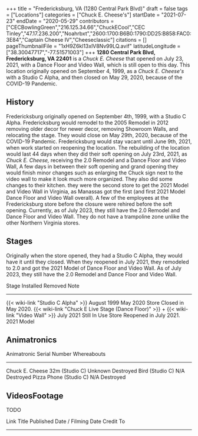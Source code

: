 +++
title = "Fredericksburg, VA (1280 Central Park Blvd)"
draft = false
tags = ["Locations"]
categories = ["Chuck E. Cheese's"]
startDate = "2021-07-23"
endDate = "2020-05-29"
contributors = ["CECBowlingGreen","216.125.34.66","ChuckECool","CEC Tinley","47.17.236.200","Noahrbxt","2600:1700:B6B0:1790:DD25:B858:FAC0:3E84","Captain Cheese IV","Cheeseclassic"]
citations = []
pageThumbnailFile = "1xH9Z6kl13xlV8Nv99LQ.avif"
latitudeLongitude = ["38.30047717","-77.51571003"]
+++
**1280 Central Park Blvd, Fredericksburg, VA 22401** is a *Chuck E. Cheese* that opened on July 23, 2021, with a Dance Floor and Video Wall, which is still open to this day.
This location originally opened on September 4, 1999, as a *Chuck E. Cheese's* with a Studio C Alpha, and then closed on May 29, 2020, because of the COVID-19 Pandemic.

## History

Fredericksburg originally opened on September 4th, 1999, with a Studio C Alpha. Fredericksburg would remodel to the 2005 Remodel in 2012 removing older decor for newer decor, removing Showroom Walls, and relocating the stage. They would close on May 29th, 2020, because of the COVID-19 Pandemic.
Fredericksburg would stay vacant until June 9th, 2021, when work started on reopening the location. The rebuilding of the location would last 44 days when they did their soft opening on July 23rd, 2021, as *Chuck E. Cheese,* receiving the 2.0 Remodel and a Dance Floor and Video Wall, A few days in between their soft opening and grand opening they would finish minor changes such as enlarging the Chuck sign next to the video wall to make it look much more organized. They also did some changes to their kitchen. they were the second store to get the 2021 Model and Video Wall in Virginia, as Manassas got the first (and first 2021 Model Dance Floor and Video Wall overall). A few of the employees at the Fredericksburg store before the closure were rehired before the soft opening.
Currently, as of July 2023, they still have the 2.0 Remodel and Dance Floor and Video Wall. They do not have a trampoline zone unlike the other Northern Virginia stores.

## Stages

Originally when the store opened, they had a Studio C Alpha, they would have it until they closed. When they reopened in July 2021, they remodeled to 2.0 and got the 2021 Model of Dance Floor and Video Wall. As of July 2023, they still have the 2.0 Remodel and Dance Floor and Video Wall.

  Stage                                                                                           Installed     Removed        Note
  ----------------------------------------------------------------------------------------------- ------------- -------------- -----------------------------------------
  {{< wiki-link "Studio C Alpha" >}}                                                          August 1999   May 2020       Store Closed in May 2020.
  {{< wiki-link "Chuck E Live Stage (Dance Floor)" >}} + {{< wiki-link "Video Wall" >}}   July 2021     Still In Use   Store Reopened in July 2021. 2021 Model

## Animatronics

  Animatronic                      Serial Number   Whereabouts
  -------------------------------- --------------- -------------
  Chuck E. Cheese 32m (Studio C)   Unknown         Destroyed
  Bird (Studio C)                  N/A             Destroyed
  Pizza Phone (Studio C)           N/A             Destroyed

## VideosFootage

TODO

  Link   Title   Published Date / Filming Date   Credit To
  ------ ------- ------------------------------- -----------
                                                 
                                                 
                                                 
